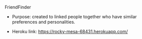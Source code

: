 FriendFinder

* Purpose: created to linked people together who have similar preferences and personalities.

* Heroku link: https://rocky-mesa-68431.herokuapp.com/